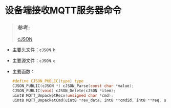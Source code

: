 # 设备端接收MQTT服务器命令

>  ### 参考:
>
> [cJSON](https://github.com/DaveGamble/cJSON)

- 主要头文件：`cJSON.h`

- 主要源文件：`cJSON.c`

- 主要函数：

  ```c
  #define CJSON_PUBLIC(type) type
  CJSON_PUBLIC(cJSON *) cJSON_Parse(const char *value);
  CJSON_PUBLIC(void) cJSON_Delete(cJSON *item);
  uint8 MQTT_UnpacketRecv(unsigned char *cmd);
  uint8 MQTT_UnpacketCmd(uint8 *rev_data, int8 **cmdid, int8 **req, uint16 *req_len);
  ```